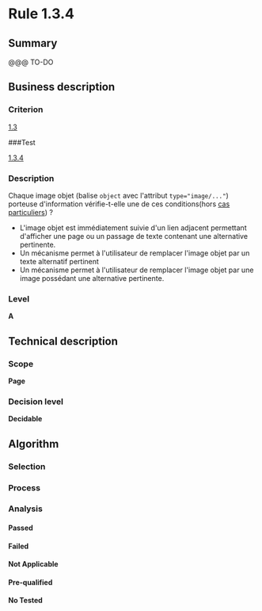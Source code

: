 # Rule 1.3.4

## Summary

@@@ TO-DO

## Business description

### Criterion

[1.3](http://references.modernisation.gouv.fr/referentiel-technique-0#crit-1-3)

###Test

[1.3.4](http://references.modernisation.gouv.fr/referentiel-technique-0#test-1-3-4)

### Description

Chaque image objet (balise `object` avec l'attribut `type="image/..."`) porteuse d'information v&eacute;rifie-t-elle une de ces conditions(hors <a href="http://references.modernisation.gouv.fr/sites/default/files/RGAA3_RC2-1/cas_particulier.htm#cpCrit1-3" title="Cas particuliers pour le crit&egrave;re 1.3">cas particuliers</a>) ? 
 
 * L'image objet est imm&eacute;diatement suivie d'un lien adjacent permettant d'afficher une page ou un passage de texte contenant une alternative pertinente. 
 * Un m&eacute;canisme permet &agrave; l'utilisateur de remplacer l'image objet par un texte alternatif pertinent 
 * Un m&eacute;canisme permet &agrave; l'utilisateur de remplacer l'image objet par une image poss&eacute;dant une alternative pertinente. 


### Level

**A**

## Technical description

### Scope

**Page**

### Decision level

**Decidable**

## Algorithm

### Selection

### Process

### Analysis

#### Passed

#### Failed

#### Not Applicable

#### Pre-qualified

#### No Tested 







